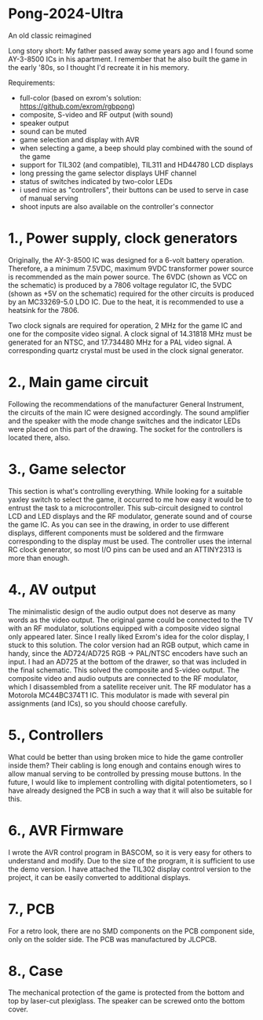 # Pong-2024-Ultra
An old classic reimagined

Long story short: My father passed away some years ago and I found some AY-3-8500 ICs in his apartment. I remember that he also built the game in the early '80s, so I thought I'd recreate it in his memory.
 
Requirements:
- full-color (based on exrom's solution: https://github.com/exrom/rgbpong)
- composite, S-video and RF output (with sound)
- speaker output
- sound can be muted
- game selection and display with AVR
- when selecting a game, a beep should play combined with the sound of the game
- support for TIL302 (and compatible), TIL311 and HD44780 LCD displays
- long pressing the game selector displays UHF channel
- status of switches indicated by two-color LEDs
- i used mice as "controllers", their buttons can be used to serve in case of manual serving
- shoot inputs are also available on the controller's connector

# 1., Power supply, clock generators
Originally, the AY-3-8500 IC was designed for a 6-volt battery operation. Therefore, a a minimum 7.5VDC, maximum 9VDC transformer power source is recommended as the main power source.
The 6VDC (shown as VCC on the schematic) is produced by a 7806 voltage regulator IC, the 5VDC (shown as +5V on the schematic) required for the other circuits is produced by an MC33269-5.0 LDO IC.
Due to the heat, it is recommended to use a heatsink for the 7806.
 
Two clock signals are required for operation, 2 MHz for the game IC and one for the composite video signal. A clock signal of 14.31818 MHz must be generated for an NTSC, and 17.734480 MHz for a PAL video signal. A corresponding quartz crystal must be used in the clock signal generator.
 
# 2., Main game circuit
Following the recommendations of the manufacturer General Instrument, the circuits of the main IC were designed accordingly. The sound amplifier and the speaker with the mode change switches and the indicator LEDs were placed on this part of the drawing. The socket for the controllers is located there, also.
 
# 3., Game selector
This section is what's controlling everything. 
While looking for a suitable yaxley switch to select the game, it occurred to me how easy it would be to entrust the task to a microcontroller. This sub-circuit designed to control LCD and LED displays and the RF modulator, generate sound and of course the game IC. As you can see in the drawing, in order to use different displays, different components must be soldered and the firmware corresponding to the display must be used.
The controller uses the internal RC clock generator, so most I/O pins can be used and an ATTINY2313 is more than enough.
 
# 4., AV output
The minimalistic design of the audio output does not deserve as many words as the video output.
The original game could be connected to the TV with an RF modulator, solutions equipped with a composite video signal only appeared later. Since I really liked Exrom's idea for the color display, I stuck to this solution. The color version had an RGB output, which came in handy, since the AD724/AD725 RGB -> PAL/NTSC encoders have such an input. I had an AD725 at the bottom of the drawer, so that was included in the final schematic. This solved the composite and S-video output. The composite video and audio outputs are connected to the RF modulator, which I disassembled from a satellite receiver unit. The RF modulator has a Motorola MC44BC374T1 IC. This modulator is made with several pin assignments (and ICs), so you should choose carefully.
 
# 5., Controllers
What could be better than using broken mice to hide the game controller inside them? Their cabling is long enough and contains enough wires to allow manual serving to be controlled by pressing mouse buttons.
In the future, I would like to implement controlling with digital potentiometers, so I have already designed the PCB in such a way that it will also be suitable for this.
 
# 6., AVR Firmware
I wrote the AVR control program in BASCOM, so it is very easy for others to understand and modify.
Due to the size of the program, it is sufficient to use the demo version. I have attached the TIL302 display control version to the project, it can be easily converted to additional displays.
 
# 7., PCB
For a retro look, there are no SMD components on the PCB component side, only on the solder side. The PCB was manufactured by JLCPCB.
 
# 8., Case
The mechanical protection of the game is protected from the bottom and top by laser-cut plexiglass. The speaker can be screwed onto the bottom cover.
